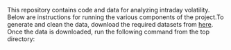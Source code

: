 This repository contains code and data for analyzing intraday volatility. Below
are instructions for running the various components of the project.To generate and clean the data, download the required datasets from
[here](https://mpelger.people.stanford.edu/data-and-code). Once the data is
downloaded, run the following command from the top directory: